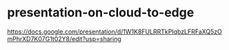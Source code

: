 # presentation-on-cloud-to-edge

https://docs.google.com/presentation/d/1W1K8FULRRTkPIqbzLFRFaXQ5zOmPhrXD7K07G1t02Y8/edit?usp=sharing

